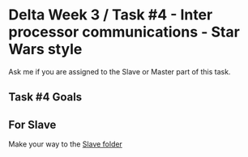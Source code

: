 # Delta Week 3 / Task #4 - Inter processor communications - Star Wars style

Ask me if you are assigned to the Slave or Master part of this task.

## Task #4 Goals

## For Slave

Make your way to the [Slave folder](https://github.com/dant14/Delta-sessions/tree/main/Week3/Task4_STAR_WARS_PARTY/Task4_Slave)
